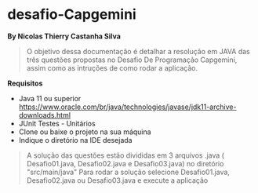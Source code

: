 #  desafio-Capgemini
**By Nicolas Thierry Castanha Silva**

>O objetivo dessa documentação é detalhar a resolução em JAVA das três questões propostas no Desafio De Programação Capgemini, assim como as intruções de como rodar a aplicação.

**Requisitos**

* Java 11 ou superior https://www.oracle.com/br/java/technologies/javase/jdk11-archive-downloads.html
* JUnit Testes - Unitários
* Clone ou baixe o projeto na sua máquina
* Indique o diretório na IDE desejada

>A solução das questões estão divididas em 3 arquivos .java ( Desafio01.java, Desafio02.java e Desafio03.java) no diretório "src/main/java"
Para rodar a solução selecione Desafio01.java, Desafio02.java ou Desafio03.java e execute a aplicação



